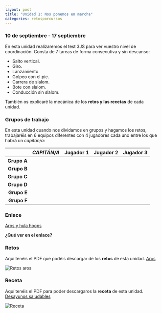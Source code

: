 ```yaml
---
layout: post
title: "Unidad 1: Nos ponemos en marcha"
categories: retosporcursos
---
```


### **10 de septiembre - 17 septiembre**

En esta unidad realizaremos el test 3JS para ver vuestro nivel de coordinación. Consta de 7 tareas de forma consecutiva y sin descanso:
* Salto vertical.
* Giro.
* Lanzamiento.
* Golpeo con el pie.
* Carrera de slalom. 
* Bote con slalom.
* Conducción sin slalom.

También os explicaré la mecánica de los **retos y las recetas** de cada unidad.

### **Grupos de trabajo**

En esta unidad cuando nos dividamos en grupos y hagamos los retos, trabajaréis en 6 equipos diferentes con 4 jugadores cada uno entre los que habrá un *capitán/a*:

|      |*CAPITÁN/A*|Jugador 1|Jugador 2|Jugador 3|
|-----:|-----:|-----:|-----:|-----:|
|**Grupo A**|      |      |      |      |
|**Grupo B**|      |      |      |      |
|**Grupo C**|      |      |      |      |
|**Grupo D**|      |      |      |      |
|**Grupo E**|      |      |      |      |
|**Grupo F**|      |      |      |      |


### **Enlace** 

[Aros y hula hoops](https://danieledufis.github.io/comba/aros-hulahoops)

**¿Qué ver en el enlace?**



### **Retos** 

Aquí tenéis el PDF que podéis descargar de los **retos** de esta unidad.
[Aros](https://danieledufis.github.io/pdfs/Aros-retos-4.pdf)

![Retos aros](https://danieledufis.github.io/images_text/Cap.f%C3%ADsica-retos-4_page-0001.jpg)

### **Receta** 

Aquí tenéis el PDF para poder descargaros la **receta** de esta unidad.
[Desayunos saludables](https://danieledufis.github.io/pdfs/Receta-DESAYUNOS%20SALUDABLES.pdf)

![Receta](https://danieledufis.github.io/images_text/Receta-DESAYUNOS%20SALUDABLES_page-0001.jpg)

[Aros]:../../pdfs/Aros-retos-4.pdf
[Desayunos saludables]:../../pdfs/Receta-DESAYUNOS%20SALUDABLES.pdf
